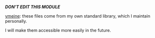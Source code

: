 ___DON'T EDIT THIS MODULE___

[ymeine](https://github.com/ymeine): these files come from my own standard library, which I maintain personally.

I will make them accessible more easily in the future.
